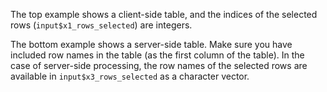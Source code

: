 The top example shows a client-side table, and the indices of the selected rows 
(`input$x1_rows_selected`) are integers.

The bottom example shows a server-side table. Make sure you have included row 
names in the table (as the first column of the table). In the case of 
server-side processing, the row names of the selected rows are available in 
`input$x3_rows_selected` as a character vector.
